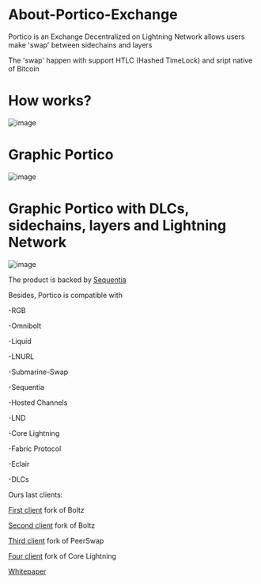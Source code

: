 # About-Portico-Exchange

Portico  is an Exchange Decentralized on Lightning Network allows users make 'swap' between sidechains and layers

The 'swap' happen with support HTLC (Hashed TimeLock) and sript native of Bitcoin

# How works?

![image](https://user-images.githubusercontent.com/83122757/205439784-e32b2c34-1e2d-42cf-9086-214db57e38b1.png)

# Graphic Portico

![image](https://user-images.githubusercontent.com/83122757/205439769-b05d8c78-960c-4366-8c87-e6e71599967f.png)

# Graphic Portico with DLCs, sidechains, layers and Lightning Network

![image](https://user-images.githubusercontent.com/83122757/205443627-decb884e-e9d6-4c24-8417-cda76e198610.png)

The product is backed by [Sequentia](https://github.com/SequentiaSEQ)

Besides, Portico is compatible with 

-RGB

-Omnibolt

-Liquid

-LNURL

-Submarine-Swap

-Sequentia

-Hosted Channels

-LND

-Core Lightning

-Fabric Protocol

-Eclair

-DLCs

Ours last clients:

[First client](https://github.com/PorticoExchange/PorticoExchangeCore) fork of Boltz 

[Second client](https://github.com/PorticoExchange/PorticoExchange-client) fork of Boltz

[Third client](https://github.com/PorticoExchange/PorticoExchangeClientV3) fork of PeerSwap

[Four client](https://github.com/PorticoExchange/PorticoExchangeClientV4) fork of Core Lightning

[Whitepaper](https://layertwolabs.gitbook.io/portico-exchange/)
